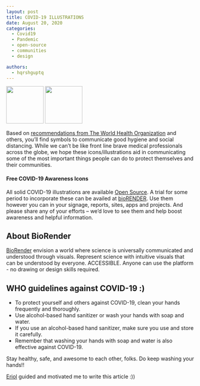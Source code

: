 ```yaml
---
layout: post
title: COVID-19 ILLUSTRATIONS
date: August 20, 2020
categories:
  - Covid19
  - Pandemic
  - open-source
  - communities
  - design

authors:
  - hqrshguptq
---
```


<img src="https://user-images.githubusercontent.com/54597242/90833125-faab8180-e364-11ea-9371-8f8bd07dbd3a.png" width="100" height="100">
<img src="https://user-images.githubusercontent.com/54597242/90833212-2e86a700-e365-11ea-9bae-a9a22df9ee37.png" width="100" height="100">

Based on [recommendations from The World Health Organization](https://www.who.int/emergencies/diseases/novel-coronavirus-2019)  and others, you’ll find symbols to communicate good hygiene and social distancing. While we can’t be like front line brave medical professionals across the globe, we hope these icons/illustrations aid in communicating some of the most important things people can do to protect themselves and their communities.

#### Free COVID-19 Awareness Icons

All solid COVID-19 illustrations are available [Open Source](https://app.biorender.com/). A trial for some period to incorporate these can be availed at [bioRENDER](https://app.biorender.com/).
Use them however you can in your signage, reports, sites, apps and projects. And please share any of your efforts – we’d love to see them and help boost awareness and helpful information.

## About BioRender
[BioRender](https://app.biorender.com/) envision a world where science is universally communicated and understood through visuals. Represent science with intuitive visuals that can be understood by everyone. ACCESSIBLE. Anyone can use the platform - no drawing or design skills required.


## WHO guidelines against COVID-19 :)

* To protect yourself and others against COVID-19, clean your hands frequently and thoroughly. 
* Use alcohol-based hand sanitizer or wash your hands with soap and water.
* If you use an alcohol-based hand sanitizer, make sure you use and store it carefully.
* Remember that washing your hands with soap and water is also effective against COVID-19.



Stay healthy, safe, and awesome to each other, folks. Do keep washing your hands!!

[Eriol](https://github.com/Erioldoesdesign) guided and motivated me to write this article :))


